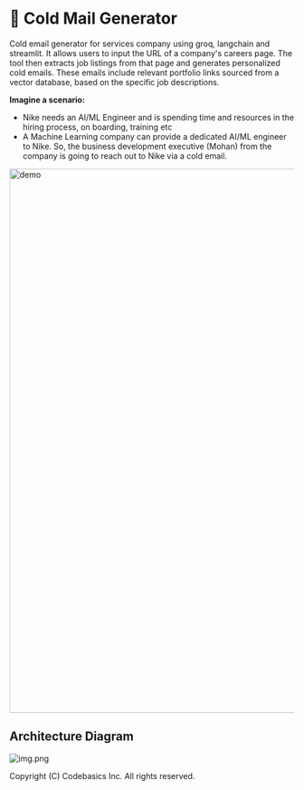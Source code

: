 # 📧 Cold Mail Generator
Cold email generator for services company using groq, langchain and streamlit. It allows users to input the URL of a company's careers page. The tool then extracts job listings from that page and generates personalized cold emails. These emails include relevant portfolio links sourced from a vector database, based on the specific job descriptions. 

**Imagine a scenario:**

- Nike needs an AI/ML Engineer and is spending time and resources in the hiring process, on boarding, training etc
- A Machine Learning company can provide a dedicated AI/ML engineer to Nike. So, the business development executive (Mohan) from the company is going to reach out to Nike via a cold email.

<img width="960" alt="demo" src="https://github.com/user-attachments/assets/ffa6d201-fc99-4bf4-8d88-da126be6d60b">


## Architecture Diagram
![img.png](imgs/architecture.png)
   

Copyright (C) Codebasics Inc. All rights reserved.
